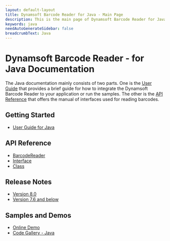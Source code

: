 ```yaml
---
layout: default-layout
title: Dynamsoft Barcode Reader for Java - Main Page
description: This is the main page of Dynamsoft Barcode Reader for Java SDK.
keywords: java
needAutoGenerateSidebar: false
breadcrumbText: Java
---
```



# Dynamsoft Barcode Reader - for Java Documentation

The Java documentation mainly consists of two parts. One is the [User Guide](#getting-started) that provides a brief guide for how to integrate the Dynamsoft Barcode Reader to your application or run the samples. The other is the [API Reference](#api-reference) that offers the manual of interfaces used for reading barcodes.



## Getting Started
- [User Guide for Java](user-guide.md)

## API Reference
- [BarcodeReader](api-reference/#barcodereader-methods)
- [Interface](api-reference/#interface)
- [Class](api-reference/#classes)

## Release Notes
- [Version 8.0](release-notes/java-8.md)
- [Version 7.6 and below](release-notes/java-7.md)

## Samples and Demos

- <a href="https://demo.dynamsoft.com/DBR/BarcodeReaderDemo.aspx" target="_blank">Online Demo</a>
- <a href="https://www.dynamsoft.com/Downloads/Dynamic-Barcode-Reader-Sample-Download.aspx?Tag=java" target="_blank">Code Gallery - Java</a>